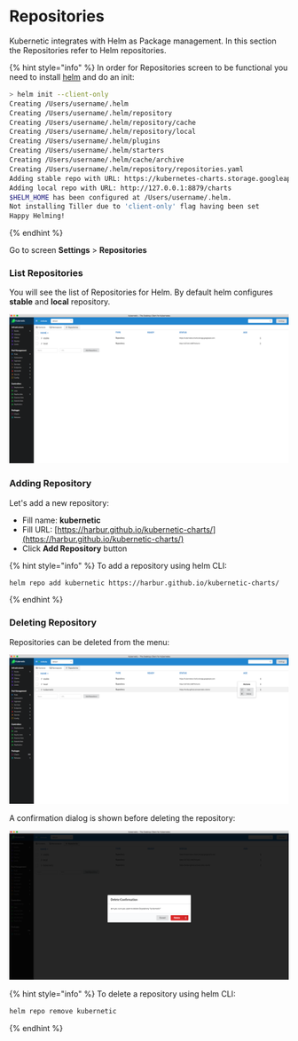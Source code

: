 # Repositories

Kubernetic integrates with Helm as Package management. In this section the Repositories refer to Helm repositories.

{% hint style="info" %}
In order for Repositories screen to be functional you need to install [helm](https://github.com/kubernetes/helm/releases) and do an init:

```bash
> helm init --client-only
Creating /Users/username/.helm
Creating /Users/username/.helm/repository
Creating /Users/username/.helm/repository/cache
Creating /Users/username/.helm/repository/local
Creating /Users/username/.helm/plugins
Creating /Users/username/.helm/starters
Creating /Users/username/.helm/cache/archive
Creating /Users/username/.helm/repository/repositories.yaml
Adding stable repo with URL: https://kubernetes-charts.storage.googleapis.com
Adding local repo with URL: http://127.0.0.1:8879/charts
$HELM_HOME has been configured at /Users/username/.helm.
Not installing Tiller due to 'client-only' flag having been set
Happy Helming!
```
{% endhint %}

Go to screen **Settings** &gt; **Repositories**

### List Repositories

You will see the list of Repositories for Helm. By default helm configures **stable** and **local** repository.

![Settings &amp;gt; Repositories: Manage Repositories](../.gitbook/assets/repositories.png)

### Adding Repository

Let's add a new repository:

* Fill name: **kubernetic**
* Fill URL: [https://harbur.github.io/kubernetic-charts/](https://harbur.github.io/kubernetic-charts/)
* Click **Add Repository** button

{% hint style="info" %}
To add a repository using helm CLI:

```bash
helm repo add kubernetic https://harbur.github.io/kubernetic-charts/
```
{% endhint %}

### Deleting Repository

Repositories can be deleted from the menu:

![Settings &amp;gt; Repositories Menu](../.gitbook/assets/repository-menu.png)

A confirmation dialog is shown before deleting the repository:

![Settings &amp;gt; Repository deletion confirmation](../.gitbook/assets/repository-delete-confirmation.png)

{% hint style="info" %}
To delete a repository using helm CLI:

```bash
helm repo remove kubernetic
```
{% endhint %}



